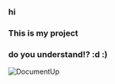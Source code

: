 ### hi
### This is my project
### do you understand!? :d :)
![DocumentUp](http://mostafarahmati.ir/my%20git/git-adamak.jpg)